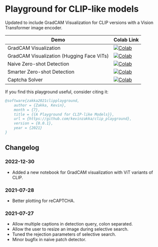 # Playground for CLIP-like models
Updated to include GradCAM Visualization for CLIP versions with a Vision Transformer image encoder. 

| Demo  | Colab Link |
| ------------- | ------------- |
| GradCAM Visualization  |  [![Colab](https://colab.research.google.com/assets/colab-badge.svg)](https://colab.research.google.com/github/kevinzakka/clip_playground/blob/main/CLIP_GradCAM_Visualization.ipynb)  |
| GradCAM Visualization (Hugging Face ViTs) |  [![Colab](https://colab.research.google.com/assets/colab-badge.svg)](https://colab.research.google.com/github/kevinzakka/clip_playground/blob/main/CLIP_GradCAM_Visualization.ipynb)  |
| Naive Zero-shot Detection  | [![Colab](https://colab.research.google.com/assets/colab-badge.svg)](https://colab.research.google.com/github/kevinzakka/clip_playground/blob/main/CLIP_Patch_Detection.ipynb)  |
| Smarter Zero-shot Detection  | [![Colab](https://colab.research.google.com/assets/colab-badge.svg)](https://colab.research.google.com/github/kevinzakka/clip_playground/blob/main/CLIP_Zero_shot_Detector.ipynb)  |
| Captcha Solver  | [![Colab](https://colab.research.google.com/assets/colab-badge.svg)](https://colab.research.google.com/github/kevinzakka/clip_playground/blob/main/CLIP_reCAPTCHA.ipynb) |

If you find this playground useful, consider citing it:

```bibtex
@software{zakka2021clipplayground,
    author = {Zakka, Kevin},
    month = {7},
    title = {{A Playground for CLIP-like Models}},
    url = {https://github.com/kevinzakka/clip_playground},
    version = {0.0.1},
    year = {2021}
}
```

## Changelog

### 2022-12-30

* Added a new notebook for GradCAM visualization with ViT variants of CLIP.

### 2021-07-28

* Better plotting for reCAPTCHA.

### 2021-07-27

* Allow multiple captions in detection query, colon separated.
* Allow the user to resize an image during selective search.
* Tuned the rejection parameters of selective search.
* Minor bugfix in naive patch detector.
